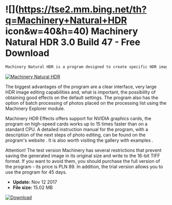 # ![](https://tse2.mm.bing.net/th?q=Machinery+Natural+HDR icon&w=40&h=40) Machinery Natural HDR  3.0 Build 47 - Free Download

```sh
Machinery Natural HDR is a program designed to create specific HDR images. As the name of the program suggests, these images are "natural", i.e. they resemble what the human eye sees. The algorithms used in the program try to combine the appropriate fragments of photos to get a well-lit scene, which allows you to avoid unnatural glow and exaggerated edges.
```
[![Machinery Natural HDR](https:https://tse3.mm.bing.net/th?id=OIP.eWokjQL7ut7quPjfoLWd-QHaGB&pid=Api)](https://softexe.net/win/multimedia/graphics-editors/machinery-natural-hdr:pRgfc.html)

The biggest advantages of the program are a clear interface, very large HDR image editing capabilities and, what is important, the possibility of obtaining good effects on the default settings. The program also has the option of batch processing of photos placed on the processing list using the Machinery Explorer module.
 
 
 Machinery HDR Effects offers support for NVIDIA graphics cards, the program on high-speed cards works up to 15 times faster than on a standard CPU. A detailed instruction manual for the program, with a description of the next steps of photo editing, can be found on the program's website . It is also worth visiting the gallery with examples . 
 
 Attention!
 The test version Machinery has several restrictions that prevent saving the generated image in its original size and write to the 16-bit TIFF format. If you want to avoid them, you should purchase the full version of the program - its price is PLN 89. In addition, the trial version allows you to use the program for 45 days.


- **Update:** Nov 12 2017
- **File size:** 15.02 MB

[![Download](https://cdn.softexe.net/static/img/download.png)](https://softexe.net/win/multimedia/graphics-editors/machinery-natural-hdr:pRgfc.html)

